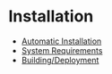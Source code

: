 # Installation
- [Automatic Installation](./automatic_install.md)
- [System Requirements](./requirements.md)
- [Building/Deployment](./building.md)